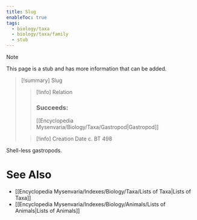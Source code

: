 ```yaml
---
title: Slug
enableToc: true
tags:
  - biology/taxa
  - biology/taxa/family
  - stub
---
```


> [!note]
> This page is a stub and has more information that can be added.

> [!summary] Slug
> > [!info] Relation
> > ### Succeeds:
> > [[Encyclopedia Mysenvaria/Biology/Taxa/Gastropod|Gastropod]]
>
> > [!info] Creation Date
> > c. BT 498

Shell-less gastropods.

# See Also
- [[Encyclopedia Mysenvaria/Indexes/Biology/Taxa/Lists of Taxa|Lists of Taxa]]
- [[Encyclopedia Mysenvaria/Indexes/Biology/Animals/Lists of Animals|Lists of Animals]]
